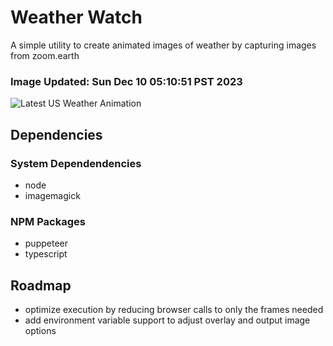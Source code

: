 # Weather Watch

A simple utility to create animated images of weather by capturing images from zoom.earth

### Image Updated: Sun Dec 10 05:10:51 PST 2023

![Latest US Weather Animation](animations/2023-12-10.webp)

## Dependencies
### System Dependendencies
* node
* imagemagick
### NPM Packages
* puppeteer
* typescript

## Roadmap
* optimize execution by reducing browser calls to only the frames needed
* add environment variable support to adjust overlay and output image options
